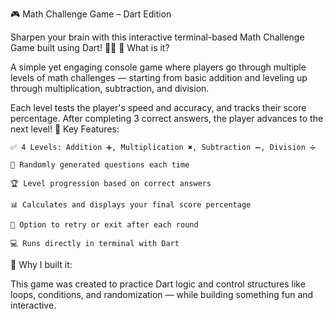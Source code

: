 🎮 Math Challenge Game – Dart Edition

Sharpen your brain with this interactive terminal-based Math Challenge Game built using Dart! 🧠✨
🔢 What is it?

A simple yet engaging console game where players go through multiple levels of math challenges — starting from basic addition and leveling up through multiplication, subtraction, and division.

Each level tests the player's speed and accuracy, and tracks their score percentage. After completing 3 correct answers, the player advances to the next level!
🎯 Key Features:

    ✅ 4 Levels: Addition ➕, Multiplication ✖️, Subtraction ➖, Division ➗

    🧮 Randomly generated questions each time

    🏆 Level progression based on correct answers

    📊 Calculates and displays your final score percentage

    🔁 Option to retry or exit after each round

    💻 Runs directly in terminal with Dart

🚀 Why I built it:

This game was created to practice Dart logic and control structures like loops, conditions, and randomization — while building something fun and interactive.

